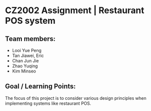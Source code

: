 # CZ2002 Assignment | Restaurant POS system 

## Team members:
- Looi Yue Peng
- Tan Jiawei, Eric
- Chan Jun Jie
- Zhao Yuqing
- Kim Minseo

## Goal / Learning Points:
The focus of this project is to consider various design principles when implementing systems like restaurant POS.


